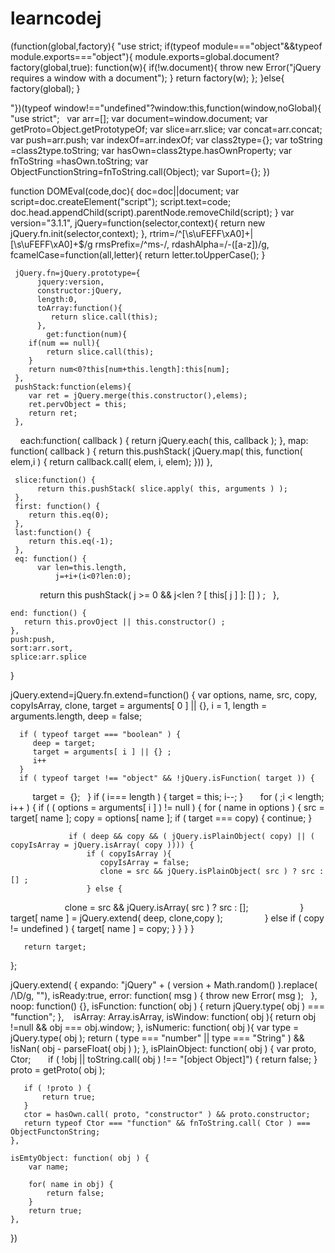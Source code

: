 # learncodej
(function(global,factory){
   "use strict;
    if(typeof module==="object"&&typeof module.exports==="object"){
         module.exports=global.document?
                factory(global,true):
                function(w){
                    if(!w.document){
                        throw new Error("jQuery requires a window with a document");
                    }
                    return factory(w);
                };
    }else{
       factory(global);
    }

"})(typeof window!=="undefined"?window:this,function(window,noGlobal){
    "use strict";
    var arr=[];
    var document=window.document;
    var getProto=Object.getPrototypeOf;
    var slice=arr.slice;
    var concat=arr.concat;
    var push=arr.push;
    var indexOf=arr.indexOf;
    var class2type={};
    var toString =class2type.toString;
    var hasOwn=class2type.hasOwnProperty;
    var fnToString =hasOwn.toString;
    var ObjectFunctionString=fnToString.call(Object);
    var Suport={};
})

function DOMEval(code,doc){
    doc=doc||document;
    var script=doc.createElement("script");
    script.text=code;
    doc.head.appendChild(script).parentNode.removeChild(script);
}
var version="3.1.1", 
     jQuery=function(selector,context){
        return new jQuery.fn.init(selector,context);
     },
     rtrim=/^[\s\uFEFF\xA0]+|[\s\uFEFF\xA0]+$/g
     rmsPrefix=/^ms-/,
     rdashAlpha=/-([a-z])/g,
     fcamelCase=function(all,letter){
       return letter.toUpperCase();
     }
     
     jQuery.fn=jQuery.prototype={
          jquery:version,
          constructor:jQuery,
          length:0,
          toArray:function(){
             return slice.call(this);
          },
            get:function(num){
        if(num == null){
            return slice.call(this);
        }
        return num<0?this[num+this.length]:this[num];
     },
     pushStack:function(elems){
        var ret = jQuery.merge(this.constructor(),elems);
        ret.pervObject = this;
        return ret;
     },
     each:function( callback ) {
         return jQuery.each( this, callback );
     },
     map: function( callback ) {
        return this.pushStack( jQuery.map( this, function( elem,i ) {
           return callback.call( elem, i, elem);
        }))
     },
     
     slice:function() {
          return this.pushStack( slice.apply( this, arguments ) );
     },
     first: function() {
        return this.eq(0);
     },
     last:function() {
        return this.eq(-1);
     },
     eq: function() {
          var len=this.length,
              j=+i+(i<0?len:0);
              return this pushStack( j >= 0 && j<len ? [ this[ j ] ]: [] ) ;
    },
    
    end: function() {
       return this.provOject || this.constructor() ;
    },
    push:push,
    sort:arr.sort,
    splice:arr.splice

  }
  
jQuery.extend=jQuery.fn.extend=function() {
  var options, name, src, copy, copyIsArray, clone,
      target = arguments[ 0 ] || {},
      i = 1,
      length = arguments.length,
      deep = false;
      
      if ( typeof target === "boolean" ) {
         deep = target;
         target = arguments[ i ] || {} ;
         i++
      }
      if ( typeof target !== "object" && !jQuery.isFunction( target )) {
          target =  {};  
       }
       if ( i=== length ) {
          target = this;
          i--;
       }
       for ( ;i < length; i++ ) {
          if ( ( options = arguments[ i ] ) != null ) {
             for ( name in options ) {
                src = target[ name ];
                copy = options[ name ];
                 if ( target === copy) {
                     continue;
                 }
                 
                 if ( deep && copy && ( jQuery.isPlainObject( copy) || ( copyIsArray = jQuery.isArray( copy )))) {
                     if ( copyIsArray ){
                        copyIsArray = false;
                        clone = src && jQuery.isPlainObject( src ) ? src : [] ;
                     } else {
                       clone = src && jQuery.isArray( src ) ? src : [];
                      }
                      target[ name ] = jQuery.extend( deep, clone,copy );
                 } else if ( copy != undefined ) {
                    target[ name ] = copy;
                 }
             }
          }
       }
       
       return target;
};

jQuery.extend( {
    expando: "jQuery" + ( version + Math.random() ).replace( /\D/g, ""),
    isReady:true,
    error: function( msg ) {
       throw new Error( msg );
    },
    noop: function() {},
    isFunction: function( obj ) {
        return jQuery.type( obj )  === "function";
    },
    isArray: Array.isArray,
    isWindow: function( obj ){
       return obj !=null && obj === obj.window;
    },
    isNumeric: function( obj ){
        var type = jQuery.type( obj );
        return ( type === "number" || type === "String" ) && !isNan( obj - parseFloat( obj ) );
    },
    isPlainObject: function( obj ) {
       var proto, Ctor;
       if ( !obj || toString.call( obj ) !== "[object Object]") {
           return false;
       }
       proto = getProto( obj );
       
       if ( !proto ) {
           return true;
       }
       ctor = hasOwn.call( proto, "constructor" ) && proto.constructor;
       return typeof Ctor === "function" && fnToString.call( Ctor ) === ObjectFunctonString;
    },
    
    isEmtyObject: function( obj ) {
        var name;
        
        for( name in obj) {
            return false;
        }
        return true;
    },
})
   
